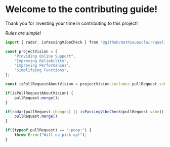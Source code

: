 # Welcome to the contributing guide!

Thank you for investing your time in contributing to this project!

_Rules are simple!_

```javascript
import { radar, isPassingVibeCheck } from "@github/mathieuauclair/quality-radar";

const projectVision = [
    "Providing Online Support",
    "Improving Reliability",
    "Improving Performances",
    "Simplifying Functions",
];

const isPullRequestAboutVision = projectVision.includes pullRequest.subject;

if(isPullRequestAboutVision) {
    pullRequest.merge();
}

if(radar(pullRequest.changes) || isPassingVibeCheck(pullRequest.vibe)) {
    pullRequest.merge()
}

if((typeof pullRequest) == ":poop:") {
    throw Error("Will no pick up!");
}
```
